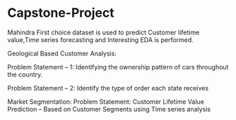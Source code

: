 # Capstone-Project
Mahindra First choice dataset is used to predict Customer lifetime value,Time series forecasting and Interesting EDA is performed.

Geological Based Customer Analysis:

Problem Statement – 1:
Identifying the ownership pattern of cars throughout the country.

Problem Statement – 2:
Identify the type of order each state receives

Market Segmentation:
Problem Statement:
Customer Lifetime Value Prediction – Based on Customer Segments using Time series analysis

